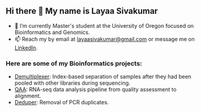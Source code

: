 ## Hi there 👋 My name is Layaa Sivakumar

- 🔭 I’m currently Master's student at the University of Oregon focused on Bioinformatics and Genomics.
- 📫 Reach my by email at layaasivakumar@gmail.com or message me on [LinkedIn](https://www.linkedin.com/in/layaasiv/).

### Here are some of my Bioinformatics projects:
- [Demultiplexer](https://github.com/layaasiv/Demultiplex): Index-based separation of samples after they had been pooled with other libraries during sequencing.
- [QAA](https://github.com/layaasiv/QAA): RNA-seq data analysis pipeline from quality assessment to alignment.
- [Deduper](https://github.com/layaasiv/Deduper-layaasiv): Removal of PCR duplicates. 

<!-- <a href="https://github.com/anuraghazra/github-readme-stats">
  <img height=200 align="center" src="https://github-readme-stats.vercel.app/api?username=layaasiv&show_icons=true&theme=dark" />
</a>
<a href="https://github.com/anuraghazra/github-readme-stats">
  <img height=200 align="center" src="https://github-readme-stats.vercel.app/api/top-langs/?username=layaasiv&layout=donut&theme=dark&size_weight=0&count_weight=1" />
</a>

<!--
**layaasiv/layaasiv** is a ✨ _special_ ✨ repository because its `README.md` (this file) appears on your GitHub profile.

Here are some ideas to get you started:

- 🔭 I’m currently working on ...
- 🌱 I’m currently learning ...
- 👯 I’m looking to collaborate on ...
- 🤔 I’m looking for help with ...
- 💬 Ask me about ...
- 📫 How to reach me: 
- 😄 Pronouns: ...
- ⚡ Fun fact: ...
-->
